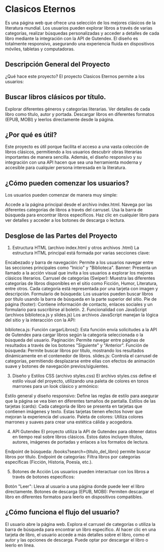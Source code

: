 # Clasicos Eternos
Es una página web que ofrece una selección de los mejores clásicos de la literatura mundial. Los usuarios pueden explorar libros a través de varias categorías, realizar búsquedas personalizadas y acceder a detalles de cada libro mediante la integración con la API de Gutendex. El diseño es totalmente responsivo, asegurando una experiencia fluida en dispositivos móviles, tabletas y computadoras.

##  Descripción General del Proyecto
¿Qué hace este proyecto?
El proyecto Clasicos Eternos permite a los usuarios:

##  Buscar libros clásicos por título.
Explorar diferentes géneros y categorías literarias.
Ver detalles de cada libro como título, autor y portada.
Descargar libros en diferentes formatos (EPUB, MOBI) y leerlos directamente desde la página.
##  ¿Por qué es útil?
Este proyecto es útil porque facilita el acceso a una vasta colección de libros clásicos, permitiendo a los usuarios descubrir obras literarias importantes de manera sencilla. Además, el diseño responsivo y su integración con una API hacen que sea una herramienta moderna y accesible para cualquier persona interesada en la literatura.

##  ¿Cómo pueden comenzar los usuarios?
Los usuarios pueden comenzar de manera muy simple:

Accede a la página principal desde el archivo index.html.
Navega por las diferentes categorías de libros a través del carrusel.
Usa la barra de búsqueda para encontrar libros específicos.
Haz clic en cualquier libro para ver detalles y acceder a los botones de descarga o lectura.

##  Desglose de las Partes del Proyecto
1. Estructura HTML (archivo index.html y otros archivos .html)
La estructura HTML principal está formada por varias secciones clave:

Encabezado y barra de navegación: Permite a los usuarios navegar entre las secciones principales como "Inicio" y "Biblioteca".
Banner: Presenta un llamado a la acción visual que invita a los usuarios a explorar los mejores clásicos literarios.
Carrusel de categorías (Swiper): Muestra las diferentes categorías de libros disponibles en el sitio como Ficción, Humor, Literatura, entre otros. Cada categoría está representada por una tarjeta con imagen y descripción.
Formulario de búsqueda: Los usuarios pueden buscar libros por título usando la barra de búsqueda en la parte superior del sitio.
Pie de página (footer): Contiene información de contacto, enlaces sociales y un formulario para suscribirse al boletín.
2. Funcionalidad con JavaScript (archivos biblioteca.js y slides.js)
Los archivos JavaScript manejan la lógica del sitio y la interacción con la API:

biblioteca.js:
Función cargarLibros(): Esta función envía solicitudes a la API de Gutendex para cargar libros según la categoría seleccionada o la búsqueda del usuario.
Paginación: Permite navegar entre páginas de resultados a través de los botones "Siguiente" y "Anterior".
Función de búsqueda: Permite buscar libros por título, mostrando los resultados dinámicamente en el contenedor de libros.
slides.js:
Controla el carrusel de categorías, permitiendo desplazarse entre ellas con efectos de animación suave y botones de navegación previos/siguientes.


3. Diseño y Estilos CSS (archivo styles.css)
El archivo styles.css define el estilo visual del proyecto, utilizando una paleta de colores en tonos marrones para un look clásico y armónico:

Estilo general y diseño responsivo: Define las reglas de estilo para asegurar que la página se vea bien en diferentes tamaños de pantalla.
Estilos de las tarjetas (cards): Cada categoría de libro se presenta en tarjetas que contienen imágenes y texto. Estas tarjetas tienen efectos hover que mejoran la experiencia del usuario.
Paleta de colores: Utiliza colores marrones y suaves para crear una estética cálida y acogedora.


4. API Gutendex
El proyecto utiliza la API de Gutendex para obtener datos en tiempo real sobre libros clásicos. Estos datos incluyen títulos, autores, imágenes de portadas y enlaces a los formatos de lectura.

Endpoint de búsqueda: /books?search={titulo_del_libro} permite buscar libros por título.
Endpoint de categorías: Filtra libros por categorías específicas (Ficción, Historia, Poesía, etc.).


5. Botones de Acción
Los usuarios pueden interactuar con los libros a través de botones específicos:

Botón "Leer": Lleva al usuario a una página donde puede leer el libro directamente.
Botones de descarga (EPUB, MOBI): Permiten descargar el libro en diferentes formatos para leerlo en dispositivos compatibles.

##  ¿Cómo funciona el flujo del usuario?
El usuario abre la página web.
Explora el carrusel de categorías o utiliza la barra de búsqueda para encontrar un libro específico.
Al hacer clic en una tarjeta de libro, el usuario accede a más detalles sobre el libro, como el autor y las opciones de descarga.
Puede optar por descargar el libro o leerlo en línea.
